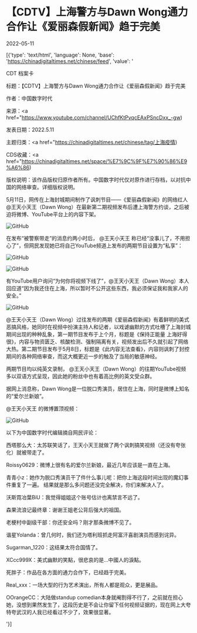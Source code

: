 # 【CDTV】上海警方与Dawn Wong通力合作让《爱丽森假新闻》趋于完美

2022-05-11

[{'type': 'text/html', 'language': None, 'base': 'https://chinadigitaltimes.net/chinese/feed', 'value': '

CDT 档案卡

标题：【CDTV】上海警方与Dawn Wong通力合作让《爱丽森假新闻》趋于完美

作者：中国数字时代

来源：<a href="https://www.youtube.com/channel/UChfKtPvqcEAxPSncDxx_-gw)

发表日期：2022.5.11

主题归类：<a href="https://chinadigitaltimes.net/chinese/tag/上海疫情)

CDS收藏：<a href="https://chinadigitaltimes.net/space/%E7%9C%9F%E7%90%86%E9%A6%86)

版权说明：该作品版权归原作者所有。中国数字时代仅对原作进行存档，以对抗中国的网络审查。详细版权说明。





5月11日，网传在上海封城期间制作了讽刺节目——《爱丽森假新闻》的网络红人 @王天小天王（Dawn Wong）在最新第二期视频发布后遭上海警方约谈，之后被迫将微博、YouTube平台上的内容下架。

![GitHub](https://chinadigitaltimes.net/chinese/files/2022/05/image-1652275873043.png)

在发布“被警察带走”的消息约两小时后， @王天小天王 称已经“没事儿了，不用担心了”，但网民发现她已将自己YouTube频道上发布的两期节目设置为“私享”：

![GitHub](https://chinadigitaltimes.net/chinese/files/2022/05/image-1652275920668.png)

![GitHub](https://chinadigitaltimes.net/chinese/files/2022/05/image-1652276252970.png)

有YouTube用户询问“为何你将视频下线了”，@王天小天王（Dawn Wong）本人回应道“因为我还住在上海，所以暂时不公开这些东西，我必须保证我和我家人的安全。”

![GitHub](https://chinadigitaltimes.net/chinese/files/2022/05/image-1652276017013.png)

@王天小天王（Dawn Wong）过往发布的两期《爱丽森假新闻》有着鲜明的美式恶搞风格，她同时在视频中扮演主持人和记者，以戏谑幽默的方式吐槽了上海封城期间出现的种种乱象，第一期节目发布于上个月，标题是《保持正能量 上海好得很》，内容与物资匮乏、核酸检测、强制隔离有关，视频发出后不久就引起了网络大热。第二期节目发布于5月8日，标题是《此内容无法查看》，内容则讽刺了封控期间的各种网络审查，而这大概更近一步的触及了当局的敏感神经。

两期节目均以纯英文录制， @王天小天王（Dawn Wong）的往期YouTube视频多以双语方式呈现，因此她的粉丝中也有着高比例的英文受众群。





据网上消息称，Dawn Wong是一位脱口秀演员，居住在上海，同时是微博上知名的“爱尔兰新娘”。

@王天小天王 的微博置顶视频：

![GitHub](https://chinadigitaltimes.net/chinese/files/2022/05/image-1652280155073.png)

以下为中国数字时代编辑摘自网民评论：



西塔那么大：太苏联笑话了，王天小天王就做了两个讽刺搞笑视频（还没有夸张化）就被带走了。

Roissy0629：微博上很有名的爱尔兰新娘，最近几年应该是一直在上海。

青青小z：她作为脱口秀演员干了件什么事儿呢：把你上海这段时间出现的魔幻事件重复了一遍。 结果就是那么多问题还没完全解决，你们来解决人了。

沃斯霓冶葉BiU：我觉得姐姐这个账号估计也离禁言不远了。

森果流浪记最终章：谢谢王姐老公背后强大的祖国。

老梗村中副级干部：你还安全吗？刚才那条微博不见了。

谐星Yolanda：曾几何时，我们还为塔利班抓走阿富汗喜剧演员而感到诧异。

Sugarman_1220：这结果太符合国情了。

XCcc999X：美式幽默的笑點，很悲哀的是&#8230;中國人的淚點。

死胖子：作品在各方面的通力合作下，已经趋于完美。

Real_xxx：一场大型的行为艺术演出，所有人都是观众，更是展品。

OOrangeCC：大陆做standup comedian本身就阉割得不行了，之前就在担心她，没想到果然发生了，这段历史是不会让你留下任何视频证据的，现在网上大夸特夸武汉的人我已经看过不少了，效果很显著。

'}]